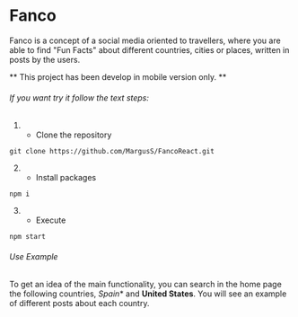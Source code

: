# Fanco

Fanco is a concept of a social media oriented to travellers, where you are able to find "Fun Facts" about different countries, cities or places, written in posts by the users.

** This project has been develop in mobile version only. **

###### If you want try it follow the text steps:

1. - Clone the repository 

```
git clone https://github.com/MargusS/FancoReact.git
```

2. - Install packages

```
npm i
```

3. - Execute

```
npm start
```
###### Use Example

To get an idea of the main functionality, you can search in the home page the following countries, *Spain** and **United States**.
You will see an example of different posts about each country.
